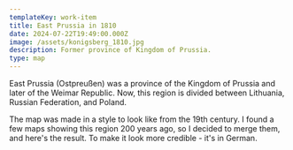 ```yaml
---
templateKey: work-item
title: East Prussia in 1810
date: 2024-07-22T19:49:00.000Z
image: /assets/konigsberg_1810.jpg
description: Former province of Kingdom of Prussia.
type: map
---
```

East Prussia (Ostpreußen) was a province of the Kingdom of Prussia and later of the Weimar Republic. Now, this region is divided between Lithuania, Russian Federation, and Poland.

The map was made in a style to look like from the 19th century. I found a few maps showing this region 200 years ago, so I decided to merge them, and here's the result. To make it look more credible - it's in German.
